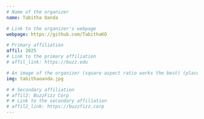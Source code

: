 ```yaml
---
# Name of the organizer
name: Tabitha Oanda

# Link to the organizer's webpage
webpage: https://github.com/TabithaKO

# Primary affiliation
affil: 2025
# Link to the primary affiliation
# affil_link: https://buzz.edu

# An image of the organizer (square aspect ratio works the best) (place in the `assets/img/organizers` directory)
img: tabithaoanda.jpg

# # Secondary affiliation
# affil2: BuzzFizz Corp
# # Link to the secondary affiliation
# affil2_link: https://buzzfizz.corp
---
```


